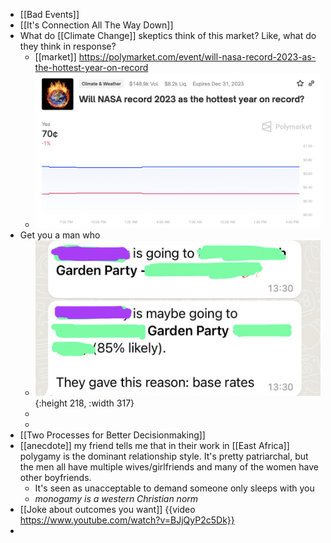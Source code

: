 - [[Bad Events]]
- [[It's Connection All The Way Down]]
- What do [[Climate Change]] skeptics think of this market? Like, what do they think in response?
	- [[market]] https://polymarket.com/event/will-nasa-record-2023-as-the-hottest-year-on-record
	- ![image.png](../assets/image_1689777732408_0.png)
- Get you a man who
	- ![image.png](../assets/image_1689778997569_0.png){:height 218, :width 317}
	-
	-
- [[Two Processes for Better Decisionmaking]]
- [[anecdote]] my friend tells me that in their work in [[East Africa]] polygamy is the dominant relationship style. It's pretty patriarchal, but the men all have multiple wives/girlfriends and many of the women have other boyfriends.
	- It's seen as unacceptable to demand someone only sleeps with you
	- *monogamy is a western Christian norm*
- [[Joke about outcomes you want]] {{video https://www.youtube.com/watch?v=BJjQyP2c5Dk}}
-